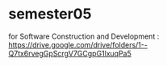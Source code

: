 # semester05

for Software Construction and Development : https://drive.google.com/drive/folders/1--Q7tx6rvegGpScrgV7GCgpG1lxuqPa5
